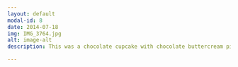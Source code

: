```yaml
---
layout: default
modal-id: 8
date: 2014-07-18
img: IMG_3764.jpg
alt: image-alt
description: This was a chocolate cupcake with chocolate buttercream piped in a rose pattern, with sugar balls to decorate.

---
```

